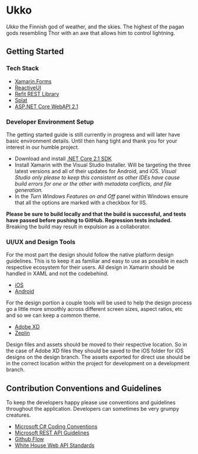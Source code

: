 # Ukko

*Ukko* the Finnish god of weather, and the skies. The highest of the pagan gods resembling Thor with an axe that allows him to control lightning.

## Getting Started

### Tech Stack

* [Xamarin.Forms](https://github.com/xamarin/Xamarin.Forms)
* [ReactiveUI](https://github.com/reactiveui/ReactiveUI)
* [Refit REST Library](https://github.com/reactiveui/refit)
* [Splat](https://github.com/reactiveui/splat)
* [ASP.NET Core WebAPI 2.1](https://github.com/aspnet/Home)

### Developer Environment Setup

The getting started guide is still currently in progress and will later have basic environment details. Until then hang tight and thank you for your interest in our humble project.

* Download and install [.NET Core 2.1 SDK](https://www.microsoft.com/net/download)
* Install Xamarin with the Visual Studio Installer. Will be targeting the three latest versions and all of their updates for Android, and iOS. *Visual Studio only please to keep this consistent as other IDEs have cause build errors for one or the other with metadata conflicts, and file generation.*
* In the *Turn Windows Features on and Off* panel within Windows ensure that all the options are marked with a checkbox for IIS.

**Please be sure to build locally and that the build is successful, and tests have passed before pushing to GitHub. Regression tests included.** Breaking the build may result in expulsion as a collaborator.

### UI/UX and Design Tools

For the most part the design should follow the native platform design guidelines. This is to keep it as familiar and easy to use as possible in each respective ecosystem for their users. All design in Xamarin should be handled in XAML and not the codebehind.

* [iOS](https://developer.apple.com/design/human-interface-guidelines/ios/overview/themes/)
* [Android](https://material.io/design/)

For the design portion a couple tools will be used to help the design process go a little more smoothly across different screen sizes, aspect ratios, etc and so we can keep a common theme. 

* [Adobe XD](https://www.adobe.com/products/xd.html)
* [Zeplin](https://zeplin.io/)

Design files and assets should be moved to their respective location. So in the case of Adobe XD files they should be saved to the iOS folder for iOS designs on the design branch. The assets exported for direct use should be in the correct location within the project for development on a development branch.

## Contribution Conventions and Guidelines

To keep the developers happy please use conventions and guidelines throughout the application. Developers can sometimes be very grumpy creatures.

* [Microsoft C# Coding Conventions](https://docs.microsoft.com/en-us/dotnet/csharp/programming-guide/inside-a-program/coding-conventions)
* [Microsoft REST API Guidelines](https://github.com/Microsoft/api-guidelines/blob/vNext/CONTRIBUTING.md)
* [Github Flow](https://guides.github.com/introduction/flow/)
* [White House Web API Standards](https://github.com/WhiteHouse/api-standards/blob/master/README.md)
